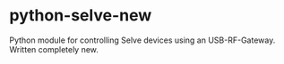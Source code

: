 # python-selve-new
Python module for controlling Selve devices using an USB-RF-Gateway. Written completely new.
